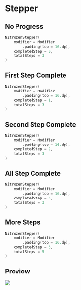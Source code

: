 # Stepper

## No Progress
```kotlin
NitrozenStepper(
    modifier = Modifier
        .padding(top = 16.dp),
    completedStep = 0,
    totalSteps = 3
)
```

## First Step Complete
```kotlin
NitrozenStepper(
    modifier = Modifier
        .padding(top = 16.dp),
    completedStep = 1,
    totalSteps = 3
)
```

## Second Step Complete
```kotlin
NitrozenStepper(
    modifier = Modifier
        .padding(top = 16.dp),
    completedStep = 2,
    totalSteps = 3
)
```

## All Step Complete
```kotlin
NitrozenStepper(
    modifier = Modifier
        .padding(top = 16.dp),
    completedStep = 3,
    totalSteps = 3
)
```

## More Steps
```kotlin
NitrozenStepper(
    modifier = Modifier
        .padding(top = 16.dp),
    completedStep = 3,
    totalSteps = 5
)
```


## Preview
![](./../screenshots/stepper.png)